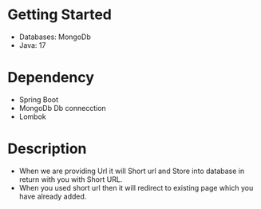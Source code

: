 # Getting Started
- Databases: MongoDb
- Java: 17

# Dependency
- Spring Boot
- MongoDb Db connecction
- Lombok

# Description
- When we are providing Url it will Short url and Store into database in return with you with Short URL.
- When you used short url then it will redirect to existing page which you have already added.
